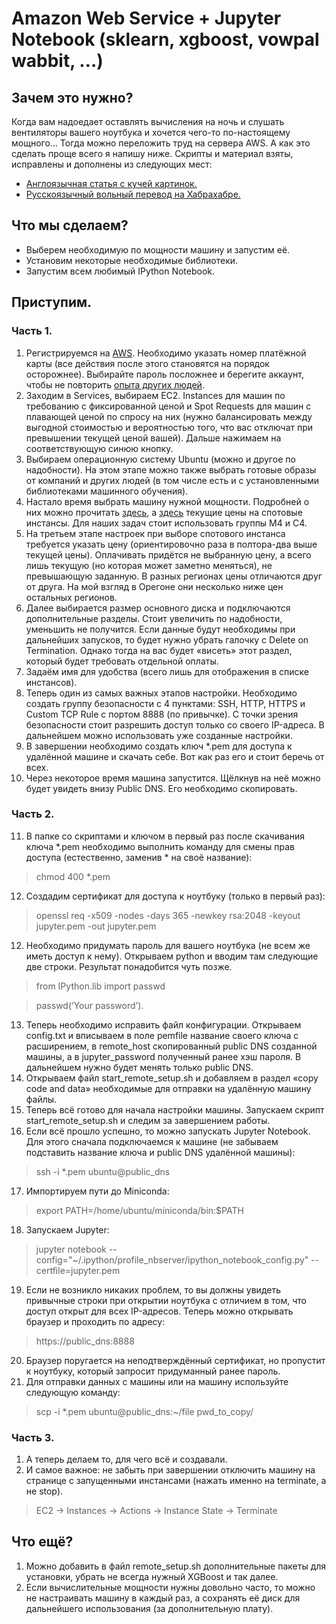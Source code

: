 # Amazon Web Service + Jupyter Notebook (sklearn, xgboost, vowpal wabbit, …)

## Зачем это нужно?
Когда вам надоедает оставлять вычисления на ночь и слушать вентиляторы вашего ноутбука и хочется чего-то по-настоящему мощного… 
Тогда можно переложить труд на сервера AWS. А как это сделать проще всего я напишу ниже. 
Скрипты и материал взяты, исправлены и дополнены из следующих мест:
- [Англоязычная статья с кучей картинок.](https://gist.github.com/iamatypeofwalrus/5183133)
- [Русскоязычный вольный перевод на Хабрахабре.](https://habrahabr.ru/post/280562/)

## Что мы сделаем?
- Выберем необходимую по мощности машину и запустим её. 
- Установим некоторые необходимые библиотеки.
- Запустим всем любимый IPython Notebook.

## Приступим.
### Часть 1. 
1. Регистрируемся на [AWS](https://aws.amazon.com/ru/). Необходимо указать номер платёжной карты (все действия после этого становятся на порядок осторожнее). Выбирайте пароль посложнее и берегите аккаунт, чтобы не повторить [опыта других людей](https://geektimes.ru/post/247794/).
2. Заходим в Services, выбираем EC2. Instances для машин по требованию с фиксированной ценой и Spot Requests для машин с плавающей ценой по спросу на них (нужно балансировать между выгодной стоимостью и вероятностью того, что вас отключат при превышении текущей ценой вашей). Дальше нажимаем на соответствующую синюю кнопку. 
3. Выбираем операционную систему Ubuntu (можно и другое по надобности). На этом этапе можно также выбрать готовые образы от компаний и других людей (в том числе есть и с установленными библиотеками машинного обучения). 
4. Настало время выбрать машину нужной мощности. Подробней о них можно прочитать [здесь](https://aws.amazon.com/ru/ec2/instance-types/), а [здесь](https://aws.amazon.com/ru/ec2/spot/pricing/) текущие цены на спотовые инстансы. Для наших задач стоит использовать группы M4 и C4. 
5. На третьем этапе настроек при выборе спотового инстанса требуется указать цену (ориентировочно раза в полтора-два выше текущей цены). Оплачивать придётся не выбранную цену, а всего лишь текущую (но которая может заметно меняться), не превышающую заданную. В разных регионах цены отличаются друг от друга. На мой взгляд в Орегоне они несколько ниже цен остальных регионов. 
6. Далее выбирается размер основного диска и подключаются дополнительные разделы. Стоит увеличить по надобности, уменьшить не получится. Если данные будут необходимы при дальнейших запусков, то будет нужно убрать галочку с Delete on Termination. Однако тогда на вас будет «висеть» этот раздел, который будет требовать отдельной оплаты. 
7. Задаём имя для удобства (всего лишь для отображения в списке инстансов). 
8. Теперь один из самых важных этапов настройки. Необходимо создать группу безопасности с 4 пунктами: SSH, HTTP, HTTPS и Custom TCP Rule с портом 8888 (по привычке). С точки зрения безопасности стоит разрешить доступ только со своего IP-адреса. В дальнейшем можно использовать уже созданные настройки. 
9. В завершении необходимо создать ключ *.pem для доступа к удалённой машине и скачать себе. Вот как раз его и стоит беречь от всех.
10. Через некоторое время машина запустится. Щёлкнув на неё можно будет увидеть внизу Public DNS. Его необходимо скопировать.

### Часть 2.
11. В папке со скриптами и ключом в первый раз после скачивания ключа *.pem необходимо выполнить команду для смены прав доступа (естественно, заменив * на своё название):

> chmod 400 *.pem

12. Создадим сертификат для доступа к ноутбуку (только в первый раз):

> openssl req -x509 -nodes -days 365 -newkey rsa:2048 -keyout jupyter.pem -out jupyter.pem

12. Необходимо придумать пароль для вашего ноутбука (не всем же иметь доступ к нему). Открываем python и вводим там следующие две строки. Результат понадобится чуть позже.

> from IPython.lib import passwd

> passwd(‘Your password’). 

13. Теперь необходимо исправить файл конфигурации. Открываем config.txt и вписываем в поле pemfile название своего ключа с расширением, в remote_host скопированный public DNS созданной машины, а в jupyter_password полученный ранее хэш  пароля. В дальнейшем нужно будет менять только public DNS. 
14. Открываем файл start_remote_setup.sh и добавляем в раздел «copy code and data» необходимые для отправки на удалённую машину файлы.
15. Теперь всё готово для начала настройки машины. Запускаем скрипт start_remote_setup.sh и следим за завершением работы. 
16. Если всё прошло успешно, то можно запускать Jupyter Notebook. Для этого сначала подключаемся к машине (не забываем подставить название ключа и public DNS удалённой машины):

> ssh -i *.pem ubuntu@public_dns

17. Импортируем пути до Miniconda:

> export PATH=/home/ubuntu/miniconda/bin:$PATH

18. Запускаем Jupyter:

> jupyter notebook --config="~/.ipython/profile_nbserver/ipython_notebook_config.py" --certfile=jupyter.pem

19. Если не возникло никаких проблем, то вы должны увидеть привычные строки при открытии ноутбука с отличием в том, что доступ открыт для всех IP-адресов. Теперь можно открывать браузер и проходить по адресу:

> https://public_dns:8888

20. Браузер поругается на неподтверждённый сертификат, но пропустит к ноутбуку, который запросит придуманный ранее пароль.
21. Для отправки данных с машины или на машину используйте следующую команду:

> scp -i *.pem ubuntu@public_dns:~/file pwd_to_copy/

### Часть 3.
1. А теперь делаем то, для чего всё и создавали. 
2. И самое важное: не забыть при завершении отключить машину на странице с запущенными инстансами (нажать именно на terminate, а не stop).

> EC2 -> Instances -> Actions -> Instance State -> Terminate

## Что ещё? 
1. Можно добавить в файл remote_setup.sh дополнительные пакеты для установки, убрать не всегда нужный XGBoost и так далее. 
2. Если вычислительные мощности нужны довольно часто, то можно не настраивать машину в каждый раз, а сохранять её диск для дальнейшего использования (за дополнительную плату).
